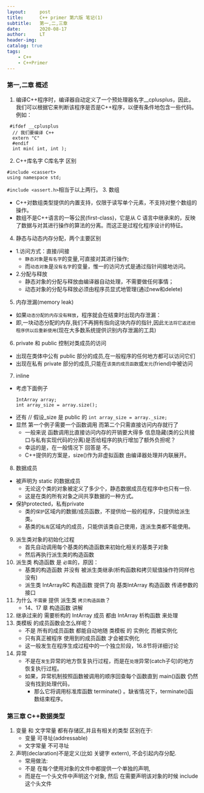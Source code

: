 ```yaml
---
layout:     post
title:      C++ primer 第六版 笔记(1)
subtitle:   第一,二,三章
date:       2020-08-17
author:     LT
header-img: 
catalog: true
tags:
    - C++
    - C++Primer
---
```



### 第一,二章 概述
1. 编译C++程序时，编译器自动定义了一个预处理器名字__cplusplus，因此，我们可以根据它来判断该程序是否是C++程序，以便有条件地包含一些代码。例如：
  ``` 
   #ifdef __cplusplus 
    // 我们要编译 C++ 
    extern "C" 
    #endif 
    int min( int, int );
  ```
2. C++库名字 C库名字 区别
  ```
  #include <cassert>
  using namespace std;
  ```
  `#include <assert.h>`相当于以上两行。
3. 数组
  - C++对数组类型提供的内置支持，仅限于读写单个元素，不支持对整个数组的操作。
  - 数组不是C++语言的一等公民(first-class)，它是从 C 语言中继承来的，反映了数据与对其进行操作的算法的分离。而这正是过程化程序设计的特征。
4. 静态与动态内存分配，两个主要区别
  - 1.访问方式：直接/间接
    + `静态对象`是`有名字`的变量,可直接对其进行操作;
    + 而`动态对象`是`没有名字`的变量，惟一的访问方式是通过指针间接地访问。
  - 2.分配与释放
    + 静态对象的分配与释放由编译器自动处理，不需要做任何事情；
    + 动态对象的分配与释放必须由程序员显式地管理(通过new和delete)
5. 内存泄漏(memory leak)
  - 如果`动态分配的内存没有释放`，程序就会在结束时出现内存泄漏：
  - 即,一块动态分配的内存,我们不再拥有指向这块内存的指针,因此`无法将它返还给程序供以后重新使用`(现在大多数系统提供识别内存泄漏的工具)
6. private 和 public 控制对类成员的访问 
  - 出现在类体中公有 public 部分的成员,在一般程序的任何地方都可以访问它们 
  - 出现在私有 private 部分的成员,只能在`该类的成员函数`或`友元`(friend)中被访问
7. inline
  - 考虑下面例子
    ```
    IntArray array; 
    int array_size = array.size(); 
    ```
  - 还有 // 假设_size 是 public 的
    `int array_size = array._size; `
  - 显然 第一个例子需要一个函数调用 而第二个只需直接访问内存就行了
    + 一般来说 函数调用比直接访问内存的开销要大得多 信息隐藏(类的公共接口与私有实现代码的分离)是否给程序的执行增加了额外负担呢？
    + 幸运的是，在一般情况下 回答是 不。
    + C++提供的方案是，size()作为非虚拟函数 由编译器处理并内联展开。

8. 数据成员
  - 被声明为 static 的数据成员
    - 无论这个类的对象被定义了多少个，静态数据成员在程序中也只有一份.
    - 这是在类的所有对象之间共享数据的一种方式。
  - 保护protected，私有private
    - 类的`保护`区域内的数据/成员函数，不提供给一般的程序，只提供给派生类。
    - 基类的`私有`区域内的成员，只能供该类自己使用，连派生类都不能使用。
    
9. 派生类对象的初始化过程
    + 首先自动调用每个基类的构造函数来初始化相关的基类子对象 
    + 然后再执行派生类的构造函数
10. 派生类 构造函数 是 `必需`的，原因：
    + 基类的构造函数 并没有 被派生类继承(析构函数和拷贝赋值操作符同样也没有)
    + 派生类 IntArrayRC 构造函数 提供了向 基类IntArray 构造函数 传递参数的接口
11. 为什么 `不需要` 提供 派生类 `拷贝构造函数`？
    + 14、17 章  构造函数  讲解
12. 继承过来的 需要析构的 IntArray 成员 都由 IntArray 析构函数 来处理
13. 类模板 的成员函数会怎么样呢？
    + 不是 所有的成员函数 都能自动地随 类模板 的 实例化 而被实例化 
    + 只有真正被程序 使用到的成员函数 才会被实例化 
    + 这一般发生在程序生成过程中的一个独立阶段，16.8节将详细讨论
14. 异常
    + 不是在`发生`异常的地方恢复执行过程，而是在`处理`异常(catch子句)的地方恢复执行过程。
    + 如果，异常机制按照函数被调用的顺序回查每个函数直到 main()函数 仍然没有找到处理代码，
      - 那么它将调用标准库函数 terminate() 。缺省情况下，terminate()函数结束程序。
      


### 第三章 C++数据类型
1. 变量 和 文字常量 都有存储区,并且有相关的类型 区别在于:
    - 变量 可寻址(addressable)
    - 文字常量 不可寻址
2. 声明(declaration)不是定义(比如 关键字 extern), 不会引起内存分配.
    - 常用做法:
    - 不是 在每个使用对象的文件中都提供一个单独的声明, 
    - 而是在一个头文件中声明这个对象, 然后 在需要声明该对象的时候 include这个头文件
